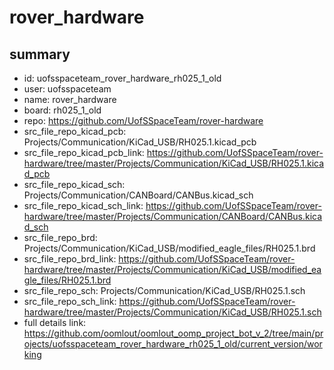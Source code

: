 # rover_hardware
 
## summary 
* id: uofsspaceteam_rover_hardware_rh025_1_old
* user: uofsspaceteam
* name: rover_hardware
* board: rh025_1_old
* repo: https://github.com/UofSSpaceTeam/rover-hardware
* src_file_repo_kicad_pcb: Projects/Communication/KiCad_USB/RH025.1.kicad_pcb
* src_file_repo_kicad_pcb_link: https://github.com/UofSSpaceTeam/rover-hardware/tree/master/Projects/Communication/KiCad_USB/RH025.1.kicad_pcb
* src_file_repo_kicad_sch: Projects/Communication/CANBoard/CANBus.kicad_sch
* src_file_repo_kicad_sch_link: https://github.com/UofSSpaceTeam/rover-hardware/tree/master/Projects/Communication/CANBoard/CANBus.kicad_sch
* src_file_repo_brd: Projects/Communication/KiCad_USB/modified_eagle_files/RH025.1.brd
* src_file_repo_brd_link: https://github.com/UofSSpaceTeam/rover-hardware/tree/master/Projects/Communication/KiCad_USB/modified_eagle_files/RH025.1.brd
* src_file_repo_sch: Projects/Communication/KiCad_USB/RH025.1.sch
* src_file_repo_sch_link: https://github.com/UofSSpaceTeam/rover-hardware/tree/master/Projects/Communication/KiCad_USB/RH025.1.sch
* full details link: https://github.com/oomlout/oomlout_oomp_project_bot_v_2/tree/main/projects/uofsspaceteam_rover_hardware_rh025_1_old/current_version/working  







